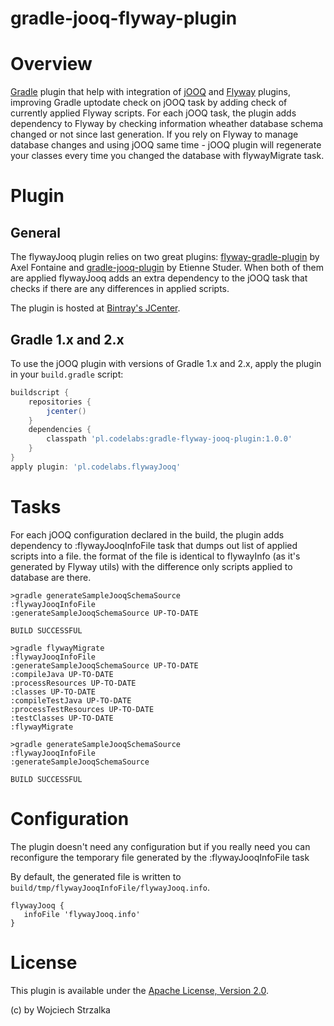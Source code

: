 gradle-jooq-flyway-plugin
==================

# Overview
[Gradle](http://www.gradle.org) plugin that help with integration of [jOOQ](http://www.jooq.org) and [Flyway](http://www.flywaydb.org)
plugins, improving Gradle uptodate check on jOOQ task by adding check of currently applied Flyway scripts.
For each jOOQ task, the plugin adds dependency to Flyway by checking information wheather database schema changed or not since last generation. 
If you rely on Flyway to manage database changes and using jOOQ same time - jOOQ plugin will regenerate your classes every time 
you changed the database with flywayMigrate task.  

# Plugin

## General
The flywayJooq plugin relies on two great plugins: [flyway-gradle-plugin](https://github.com/flyway/flyway) by Axel Fontaine 
and [gradle-jooq-plugin](https://github.com/etiennestuder/gradle-jooq-plugin) by Etienne Studer. 
When both of them are applied flywayJooq adds an extra dependency to the jOOQ task that checks if there are any differences in applied scripts.

The plugin is hosted at [Bintray's JCenter](https://bintray.com/wstrzalka/gradle-plugins/gradle-flyway-jooq-plugin).

## Gradle 1.x and 2.x
To use the jOOQ plugin with versions of Gradle 1.x and 2.x, apply the plugin in your `build.gradle` script:

```groovy
buildscript {
    repositories {
        jcenter()
    }
    dependencies {
        classpath 'pl.codelabs:gradle-flyway-jooq-plugin:1.0.0'
    }
}
apply plugin: 'pl.codelabs.flywayJooq'
```

# Tasks
For each jOOQ configuration declared in the build, the plugin adds dependency to :flywayJooqInfoFile task that dumps out list of applied scripts into a file.
the format of the file is identical to flywayInfo (as it's generated by Flyway utils) with the difference only scripts applied to database are there.

```console
>gradle generateSampleJooqSchemaSource
:flywayJooqInfoFile                                                                  
:generateSampleJooqSchemaSource UP-TO-DATE      
               
BUILD SUCCESSFUL

>gradle flywayMigrate 
:flywayJooqInfoFile                                                                  
:generateSampleJooqSchemaSource UP-TO-DATE      
:compileJava UP-TO-DATE                                          
:processResources UP-TO-DATE      
:classes UP-TO-DATE      
:compileTestJava UP-TO-DATE                                              
:processTestResources UP-TO-DATE      
:testClasses UP-TO-DATE      
:flywayMigrate                                                                    

>gradle generateSampleJooqSchemaSource
:flywayJooqInfoFile                                                                  
:generateSampleJooqSchemaSource
               
BUILD SUCCESSFUL
```

# Configuration

The plugin doesn't need any configuration but if you really need you can reconfigure the temporary file generated by the :flywayJooqInfoFile task

By default, the generated file is written to `build/tmp/flywayJooqInfoFile/flywayJooq.info`.

```
flywayJooq {
   infoFile 'flywayJooq.info'
}
```
# License

This plugin is available under the [Apache License, Version 2.0](http://www.apache.org/licenses/LICENSE-2.0.html).

(c) by Wojciech Strzalka
